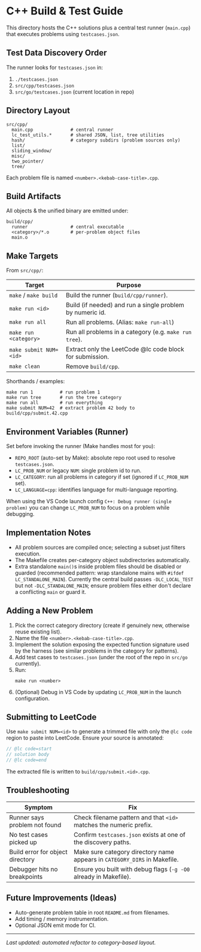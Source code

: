 # C++ Build & Test Guide

This directory hosts the C++ solutions plus a central test runner (`main.cpp`) that executes problems using `testcases.json`.

## Test Data Discovery Order
The runner looks for `testcases.json` in:
1. `./testcases.json`
2. `src/cpp/testcases.json`
3. `src/go/testcases.json` (current location in repo)

## Directory Layout
```
src/cpp/
  main.cpp              # central runner
  lc_test_utils.*       # shared JSON, list, tree utilities
  hash/                 # category subdirs (problem sources only)
  list/
  sliding_window/
  misc/
  two_pointer/
  tree/
```
Each problem file is named `<number>.<kebab-case-title>.cpp`.

## Build Artifacts
All objects & the unified binary are emitted under:
```
build/cpp/
  runner                # central executable
  <category>/*.o        # per-problem object files
  main.o
```

## Make Targets
From `src/cpp/`:

| Target | Purpose |
| ------ | ------- |
| `make` / `make build` | Build the runner (`build/cpp/runner`). |
| `make run <id>` | Build (if needed) and run a single problem by numeric id. |
| `make run all` | Run all problems. (Alias: `make run-all`) |
| `make run <category>` | Run all problems in a category (e.g. `make run tree`). |
| `make submit NUM=<id>` | Extract only the LeetCode @lc code block for submission. |
| `make clean` | Remove `build/cpp`. |

Shorthands / examples:
```
make run 1          # run problem 1
make run tree       # run the tree category
make run all        # run everything
make submit NUM=42  # extract problem 42 body to build/cpp/submit.42.cpp
```

## Environment Variables (Runner)
Set before invoking the runner (Make handles most for you):
- `REPO_ROOT` (auto-set by Make): absolute repo root used to resolve `testcases.json`.
- `LC_PROB_NUM` or legacy `NUM`: single problem id to run.
- `LC_CATEGORY`: run all problems in category if set (ignored if `LC_PROB_NUM` set).
- `LC_LANGUAGE=cpp`: identifies language for multi-language reporting.

When using the VS Code launch config `C++: Debug runner (single problem)` you can change `LC_PROB_NUM` to focus on a problem while debugging.

## Implementation Notes
- All problem sources are compiled once; selecting a subset just filters execution.
- The Makefile creates per-category object subdirectories automatically.
- Extra standalone `main()`s inside problem files should be disabled or guarded (recommended pattern: wrap standalone mains with `#ifdef LC_STANDALONE_MAIN`). Currently the central build passes `-DLC_LOCAL_TEST` but not `-DLC_STANDALONE_MAIN`; ensure problem files either don't declare a conflicting `main` or guard it.

## Adding a New Problem
1. Pick the correct category directory (create if genuinely new, otherwise reuse existing list).
2. Name the file `<number>.<kebab-case-title>.cpp`.
3. Implement the solution exposing the expected function signature used by the harness (see similar problems in the category for patterns).
4. Add test cases to `testcases.json` (under the root of the repo in `src/go` currently).
5. Run:
   ```
   make run <number>
   ```
6. (Optional) Debug in VS Code by updating `LC_PROB_NUM` in the launch configuration.

## Submitting to LeetCode
Use `make submit NUM=<id>` to generate a trimmed file with only the `@lc code` region to paste into LeetCode. Ensure your source is annotated:
```cpp
// @lc code=start
// solution body
// @lc code=end
```
The extracted file is written to `build/cpp/submit.<id>.cpp`.

## Troubleshooting
| Symptom | Fix |
| ------- | --- |
| Runner says problem not found | Check filename pattern and that `<id>` matches the numeric prefix. |
| No test cases picked up | Confirm `testcases.json` exists at one of the discovery paths. |
| Build error for object directory | Make sure category directory name appears in `CATEGORY_DIRS` in Makefile. |
| Debugger hits no breakpoints | Ensure you built with debug flags (`-g -O0` already in Makefile). |

## Future Improvements (Ideas)
- Auto-generate problem table in root `README.md` from filenames.
- Add timing / memory instrumentation.
- Optional JSON emit mode for CI.

---
_Last updated: automated refactor to category-based layout._
